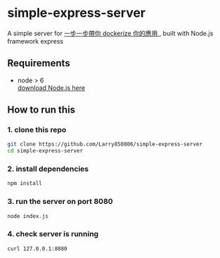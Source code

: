 # simple-express-server

A simple server for [一步一步帶你 dockerize 你的應用
](https://larrylu.blog/step-by-step-dockerize-your-app-ecd8940696f4), built with Node.js framework express

## Requirements

- node > 6 <br />
[download Node.js here](nodejs.org)

## How to run this

### 1. clone this repo

```bash
git clone https://github.com/Larry850806/simple-express-server
cd simple-express-server
```

### 2. install dependencies

```bash
npm install
```

### 3. run the server on port 8080

```bash
node index.js
```

### 4. check server is running

```bash
curl 127.0.0.1:8080
```
